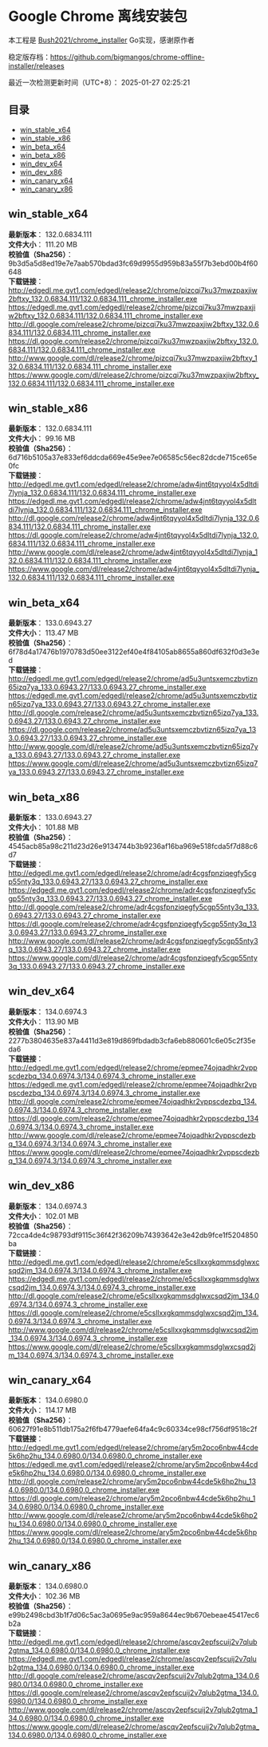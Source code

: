 # Google Chrome 离线安装包
本工程是 [Bush2021/chrome_installer](https://github.com/Bush2021/chrome_installer) Go实现，感谢原作者

稳定版存档：<https://github.com/bigmangos/chrome-offline-installer/releases>

最近一次检测更新时间（UTC+8）：
2025-01-27 02:25:21

## 目录
* [win_stable_x64](https://github.com/bigmangos/chrome-offline-installer?tab=readme-ov-file#win_stable_x64)
* [win_stable_x86](https://github.com/bigmangos/chrome-offline-installer?tab=readme-ov-file#win_stable_x86)
* [win_beta_x64](https://github.com/bigmangos/chrome-offline-installer?tab=readme-ov-file#win_beta_x64)
* [win_beta_x86](https://github.com/bigmangos/chrome-offline-installer?tab=readme-ov-file#win_beta_x86)
* [win_dev_x64](https://github.com/bigmangos/chrome-offline-installer?tab=readme-ov-file#win_dev_x64)
* [win_dev_x86](https://github.com/bigmangos/chrome-offline-installer?tab=readme-ov-file#win_dev_x86)
* [win_canary_x64](https://github.com/bigmangos/chrome-offline-installer?tab=readme-ov-file#win_canary_x64)
* [win_canary_x86](https://github.com/bigmangos/chrome-offline-installer?tab=readme-ov-file#win_canary_x86)

## win_stable_x64
**最新版本**： 132.0.6834.111  
**文件大小**： 111.20 MB  
**校验值（Sha256）**： 9b3d5a5d8ed19e7e7aab570bdad3fc69d9955d959b83a55f7b3ebd00b4f60648  
**下载链接**：
http://edgedl.me.gvt1.com/edgedl/release2/chrome/pizcqi7ku37mwzpaxjiw2bftxy_132.0.6834.111/132.0.6834.111_chrome_installer.exe
https://edgedl.me.gvt1.com/edgedl/release2/chrome/pizcqi7ku37mwzpaxjiw2bftxy_132.0.6834.111/132.0.6834.111_chrome_installer.exe
http://dl.google.com/release2/chrome/pizcqi7ku37mwzpaxjiw2bftxy_132.0.6834.111/132.0.6834.111_chrome_installer.exe
https://dl.google.com/release2/chrome/pizcqi7ku37mwzpaxjiw2bftxy_132.0.6834.111/132.0.6834.111_chrome_installer.exe
http://www.google.com/dl/release2/chrome/pizcqi7ku37mwzpaxjiw2bftxy_132.0.6834.111/132.0.6834.111_chrome_installer.exe
https://www.google.com/dl/release2/chrome/pizcqi7ku37mwzpaxjiw2bftxy_132.0.6834.111/132.0.6834.111_chrome_installer.exe
## win_stable_x86
**最新版本**： 132.0.6834.111  
**文件大小**： 99.16 MB  
**校验值（Sha256）**： 6d716b5105a37e833ef6ddcda669e45e9ee7e06585c56ec82dcde715ce65e0fc  
**下载链接**：
http://edgedl.me.gvt1.com/edgedl/release2/chrome/adw4jnt6tqyyol4x5dltdi7lynja_132.0.6834.111/132.0.6834.111_chrome_installer.exe
https://edgedl.me.gvt1.com/edgedl/release2/chrome/adw4jnt6tqyyol4x5dltdi7lynja_132.0.6834.111/132.0.6834.111_chrome_installer.exe
http://dl.google.com/release2/chrome/adw4jnt6tqyyol4x5dltdi7lynja_132.0.6834.111/132.0.6834.111_chrome_installer.exe
https://dl.google.com/release2/chrome/adw4jnt6tqyyol4x5dltdi7lynja_132.0.6834.111/132.0.6834.111_chrome_installer.exe
http://www.google.com/dl/release2/chrome/adw4jnt6tqyyol4x5dltdi7lynja_132.0.6834.111/132.0.6834.111_chrome_installer.exe
https://www.google.com/dl/release2/chrome/adw4jnt6tqyyol4x5dltdi7lynja_132.0.6834.111/132.0.6834.111_chrome_installer.exe
## win_beta_x64
**最新版本**： 133.0.6943.27  
**文件大小**： 113.47 MB  
**校验值（Sha256）**： 6f78d4a17476b1970783d50ee3122ef40e4f84105ab8655a860df632f0d3e3ed  
**下载链接**：
http://edgedl.me.gvt1.com/edgedl/release2/chrome/ad5u3untsxemczbvtizn65izq7ya_133.0.6943.27/133.0.6943.27_chrome_installer.exe
https://edgedl.me.gvt1.com/edgedl/release2/chrome/ad5u3untsxemczbvtizn65izq7ya_133.0.6943.27/133.0.6943.27_chrome_installer.exe
http://dl.google.com/release2/chrome/ad5u3untsxemczbvtizn65izq7ya_133.0.6943.27/133.0.6943.27_chrome_installer.exe
https://dl.google.com/release2/chrome/ad5u3untsxemczbvtizn65izq7ya_133.0.6943.27/133.0.6943.27_chrome_installer.exe
http://www.google.com/dl/release2/chrome/ad5u3untsxemczbvtizn65izq7ya_133.0.6943.27/133.0.6943.27_chrome_installer.exe
https://www.google.com/dl/release2/chrome/ad5u3untsxemczbvtizn65izq7ya_133.0.6943.27/133.0.6943.27_chrome_installer.exe
## win_beta_x86
**最新版本**： 133.0.6943.27  
**文件大小**： 101.88 MB  
**校验值（Sha256）**： 4545acb85a98c211d23d26e9134744b3b9236af16ba969e518fcda5f7d88c6d7  
**下载链接**：
http://edgedl.me.gvt1.com/edgedl/release2/chrome/adr4cgsfpnziqegfy5cgp55nty3q_133.0.6943.27/133.0.6943.27_chrome_installer.exe
https://edgedl.me.gvt1.com/edgedl/release2/chrome/adr4cgsfpnziqegfy5cgp55nty3q_133.0.6943.27/133.0.6943.27_chrome_installer.exe
http://dl.google.com/release2/chrome/adr4cgsfpnziqegfy5cgp55nty3q_133.0.6943.27/133.0.6943.27_chrome_installer.exe
https://dl.google.com/release2/chrome/adr4cgsfpnziqegfy5cgp55nty3q_133.0.6943.27/133.0.6943.27_chrome_installer.exe
http://www.google.com/dl/release2/chrome/adr4cgsfpnziqegfy5cgp55nty3q_133.0.6943.27/133.0.6943.27_chrome_installer.exe
https://www.google.com/dl/release2/chrome/adr4cgsfpnziqegfy5cgp55nty3q_133.0.6943.27/133.0.6943.27_chrome_installer.exe
## win_dev_x64
**最新版本**： 134.0.6974.3  
**文件大小**： 113.90 MB  
**校验值（Sha256）**： 2277b3804635e837a4411d3e819d869fbdadb3cfa6eb880601c6e05c2f35eda6  
**下载链接**：
http://edgedl.me.gvt1.com/edgedl/release2/chrome/epmee74ojqadhkr2vppscdezbq_134.0.6974.3/134.0.6974.3_chrome_installer.exe
https://edgedl.me.gvt1.com/edgedl/release2/chrome/epmee74ojqadhkr2vppscdezbq_134.0.6974.3/134.0.6974.3_chrome_installer.exe
http://dl.google.com/release2/chrome/epmee74ojqadhkr2vppscdezbq_134.0.6974.3/134.0.6974.3_chrome_installer.exe
https://dl.google.com/release2/chrome/epmee74ojqadhkr2vppscdezbq_134.0.6974.3/134.0.6974.3_chrome_installer.exe
http://www.google.com/dl/release2/chrome/epmee74ojqadhkr2vppscdezbq_134.0.6974.3/134.0.6974.3_chrome_installer.exe
https://www.google.com/dl/release2/chrome/epmee74ojqadhkr2vppscdezbq_134.0.6974.3/134.0.6974.3_chrome_installer.exe
## win_dev_x86
**最新版本**： 134.0.6974.3  
**文件大小**： 102.01 MB  
**校验值（Sha256）**： 72cca4de4c98793df9115c36f42f36209b74393642e3e42db9fce1f5204850ba  
**下载链接**：
http://edgedl.me.gvt1.com/edgedl/release2/chrome/e5csllxxgkqmmsdglwxcsqd2jm_134.0.6974.3/134.0.6974.3_chrome_installer.exe
https://edgedl.me.gvt1.com/edgedl/release2/chrome/e5csllxxgkqmmsdglwxcsqd2jm_134.0.6974.3/134.0.6974.3_chrome_installer.exe
http://dl.google.com/release2/chrome/e5csllxxgkqmmsdglwxcsqd2jm_134.0.6974.3/134.0.6974.3_chrome_installer.exe
https://dl.google.com/release2/chrome/e5csllxxgkqmmsdglwxcsqd2jm_134.0.6974.3/134.0.6974.3_chrome_installer.exe
http://www.google.com/dl/release2/chrome/e5csllxxgkqmmsdglwxcsqd2jm_134.0.6974.3/134.0.6974.3_chrome_installer.exe
https://www.google.com/dl/release2/chrome/e5csllxxgkqmmsdglwxcsqd2jm_134.0.6974.3/134.0.6974.3_chrome_installer.exe
## win_canary_x64
**最新版本**： 134.0.6980.0  
**文件大小**： 114.17 MB  
**校验值（Sha256）**： 60627f91e8b511db175a2f6fb4779aefe64fa4c9c60334ce98cf756df9518c2f  
**下载链接**：
http://edgedl.me.gvt1.com/edgedl/release2/chrome/ary5m2pco6nbw44cde5k6hp2hu_134.0.6980.0/134.0.6980.0_chrome_installer.exe
https://edgedl.me.gvt1.com/edgedl/release2/chrome/ary5m2pco6nbw44cde5k6hp2hu_134.0.6980.0/134.0.6980.0_chrome_installer.exe
http://dl.google.com/release2/chrome/ary5m2pco6nbw44cde5k6hp2hu_134.0.6980.0/134.0.6980.0_chrome_installer.exe
https://dl.google.com/release2/chrome/ary5m2pco6nbw44cde5k6hp2hu_134.0.6980.0/134.0.6980.0_chrome_installer.exe
http://www.google.com/dl/release2/chrome/ary5m2pco6nbw44cde5k6hp2hu_134.0.6980.0/134.0.6980.0_chrome_installer.exe
https://www.google.com/dl/release2/chrome/ary5m2pco6nbw44cde5k6hp2hu_134.0.6980.0/134.0.6980.0_chrome_installer.exe
## win_canary_x86
**最新版本**： 134.0.6980.0  
**文件大小**： 102.36 MB  
**校验值（Sha256）**： e99b2498cbd3b1f7d06c5ac3a0695e9ac959a8644ec9b670ebeae45417ec6b2a  
**下载链接**：
http://edgedl.me.gvt1.com/edgedl/release2/chrome/ascqv2epfscuij2v7qlub2gtma_134.0.6980.0/134.0.6980.0_chrome_installer.exe
https://edgedl.me.gvt1.com/edgedl/release2/chrome/ascqv2epfscuij2v7qlub2gtma_134.0.6980.0/134.0.6980.0_chrome_installer.exe
http://dl.google.com/release2/chrome/ascqv2epfscuij2v7qlub2gtma_134.0.6980.0/134.0.6980.0_chrome_installer.exe
https://dl.google.com/release2/chrome/ascqv2epfscuij2v7qlub2gtma_134.0.6980.0/134.0.6980.0_chrome_installer.exe
http://www.google.com/dl/release2/chrome/ascqv2epfscuij2v7qlub2gtma_134.0.6980.0/134.0.6980.0_chrome_installer.exe
https://www.google.com/dl/release2/chrome/ascqv2epfscuij2v7qlub2gtma_134.0.6980.0/134.0.6980.0_chrome_installer.exe
